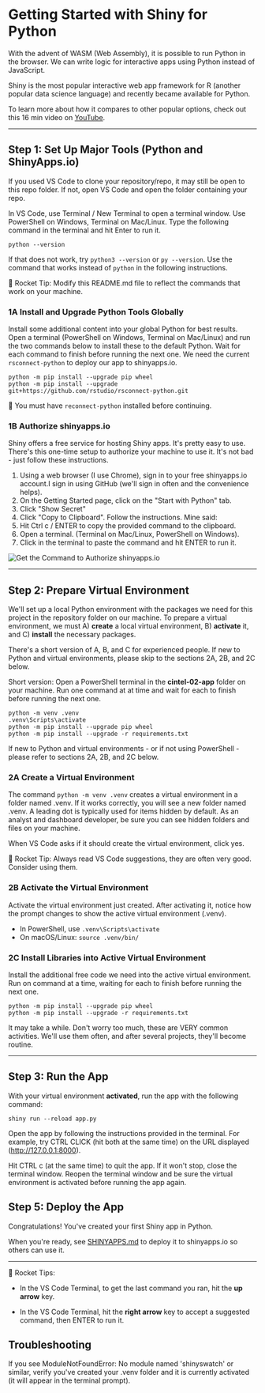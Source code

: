 # Getting Started with Shiny for Python

With the advent of WASM (Web Assembly), it is possible to run Python in the browser.
We can write logic for interactive apps using Python instead of JavaScript.

Shiny is the most popular interactive web app framework for R (another popular data science language) and recently became available for Python. 

To learn more about how it compares to other popular options, check out this 16 min video on [YouTube](https://www.youtube.com/watch?v=LDd2ao5KjKM).

-----

## Step 1: Set Up Major Tools (Python and ShinyApps.io)

If you used VS Code to clone your repository/repo, it may still be open to this repo folder.
If not, open VS Code and open the folder containing your repo.

In VS Code, use Terminal / New Terminal to open a terminal window.
Use PowerShell on Windows, Terminal on Mac/Linux.
Type the following command in the terminal and hit Enter to run it. 

```shell
python --version
```

If that does not work, try `python3 --version` or `py --version`. 
Use the command that works instead of `python` in the following instructions. 

🚀 Rocket Tip: Modify this README.md file to reflect the commands that work on your machine. 

### 1A Install and Upgrade Python Tools Globally

Install some additional content into your global Python for best results. 
Open a terminal (PowerShell on Windows, Terminal on Mac/Linux) and run the two commands below to install these to the default Python.
Wait for each command to finish before running the next one.
We need the current `rsconnect-python` to deploy our app to shinyapps.io.

```shell
python -m pip install --upgrade pip wheel
python -m pip install --upgrade git+https://github.com/rstudio/rsconnect-python.git
```

🚩 You must have `reconnect-python` installed before continuing.

### 1B Authorize shinyapps.io

Shiny offers a free service for hosting Shiny apps. 
It's pretty easy to use. There's this one-time setup to authorize your machine to use it. It's not bad - just follow these instructions.

1. Using a web browser (I use Chrome), sign in to your free shinyapps.io account.I sign in using GitHub (we'll sign in often and the convenience helps).
1. On the Getting Started page, click on the "Start with Python" tab. 
1. Click "Show Secret"
1. Click "Copy to Clipboard". Follow the instructions. Mine said:
1. Hit Ctrl c / ENTER to copy the provided command to the clipboard. 
1. Open a terminal. (Terminal on Mac/Linux, PowerShell on Windows).
1. Click in the terminal to paste the command and hit ENTER to run it.

![Get the Command to Authorize shinyapps.io](images/GetCommandToAuthorizeShinyAppsdotIO.PNG)

-----

## Step 2: Prepare Virtual Environment

We'll set up a local Python environment with the packages we need for this project in the repository folder on our machine. 
To prepare a virtual environment, we must A) **create** a local virtual environment, B) **activate** it, and C) **install** the necessary packages.

There's a short version of A, B, and C for experienced people. 
If new to Python and virtual environments, please skip to the sections 2A, 2B, and 2C below. 

Short version: Open a PowerShell terminal in the **cintel-02-app** folder on your machine. 
Run one command at at time and wait for each to finish before running the next one.

```shell
python -m venv .venv
.venv\Scripts\activate
python -m pip install --upgrade pip wheel
python -m pip install --upgrade -r requirements.txt
```
 
If new to Python and virtual environments - or if not using PowerShell - please refer to sections 2A, 2B, and 2C below. 

### 2A Create a Virtual Environment

The command `python -m venv .venv` creates a virtual environment in a folder named .venv.
If it works correctly, you will see a new folder named .venv.
A leading dot is typically used for items hidden by default.
As an analyst and dashboard developer, be sure you can see hidden folders and files on your machine. 

When VS Code asks if it should create the virtual environment, click yes.

🚀 Rocket Tip: Always read VS Code suggestions, they are often very good. Consider using them. 

### 2B Activate the Virtual Environment

Activate the virtual environment just created. 
After activating it, notice how the prompt changes to show the active virtual environment (.venv). 

- In PowerShell, use `.venv\Scripts\activate`
- On macOS/Linux: `source .venv/bin/`

### 2C Install Libraries into Active Virtual Environment

Install the additional free code we need into the active virtual environment. Run on command at a time, waiting for each to finish before running the next one.

```shell
python -m pip install --upgrade pip wheel 
python -m pip install --upgrade -r requirements.txt
```

It may take a while. Don't worry too much, these are VERY common activities. We'll use them often, and after several projects, they'll become routine.  

-----

## Step 3: Run the App

With your virtual environment **activated**, 
run the app with the following command:

```shell
shiny run --reload app.py
```

Open the app by following the instructions provided in the terminal. 
For example, try CTRL CLICK (hit both at the same time) on the URL displayed (http://127.0.0.1:8000).

Hit CTRL c (at the same time) to quit the app. 
If it won't stop, close the terminal window.
Reopen the terminal window and be sure the virtual environment is activated
before running the app again.

## Step 5: Deploy the App

Congratulations! You've created your first Shiny app in Python.

When you're ready, see [SHINYAPPS.md](SHINYAPPS.md) to deploy it to shinyapps.io so others can use it.

-----

🚀 Rocket Tips: 

- In the VS Code Terminal, to get the last command you ran, hit the **up arrow** key.

- In the VS Code Terminal, hit the **right arrow** key to accept a suggested command, then ENTER to run it.

## Troubleshooting

If you see ModuleNotFoundError: No module named 'shinyswatch' or similar, verify you've created your .venv folder and it is currently activated (it will appear in the terminal prompt).
